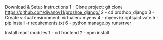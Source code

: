 Download & Setup Instructions
    1 - Clone project: git clone https://github.com/divanov11/proshop_django/
    2 - cd proshop_django
    3 - Create virtual environment: virtualenv myenv
    4 - myenv\scripts\activate
    5 - pip install -r requirements.txt
    6 - python manage.py runserver


Install react modules
    1 - cd frontend
    2 - npm install
